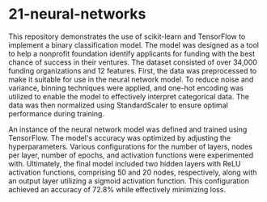 # 21-neural-networks

This repository demonstrates the use of scikit-learn and TensorFlow to implement a binary classification model. The model was designed as a tool to help a nonprofit foundation identify applicants for funding with the best chance of success in their ventures. The dataset consisted of over 34,000 funding organizations and 12 features. First, the data was preprocessed to make it suitable for use in the neural network model. To reduce noise and variance, binning techniques were applied, and one-hot encoding was utilized to enable the model to effectively interpret categorical data. The data was then normalized using StandardScaler to ensure optimal performance during training.

An instance of the neural network model was defined and trained using TensorFlow. The model's accuracy was optimized by adjusting the hyperparameters. Various configurations for the number of layers, nodes per layer, number of epochs, and activation functions were experimented with. Ultimately, the final model included two hidden layers with ReLU activation functions, comprising 50 and 20 nodes, respectively, along with an output layer utilizing a sigmoid activation function. This configuration achieved an accuracy of 72.8% while effectively minimizing loss.
